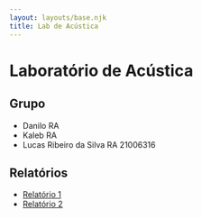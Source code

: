```yaml
---
layout: layouts/base.njk
title: Lab de Acústica
---
```


# Laboratório de Acústica

## Grupo

- Danilo RA
- Kaleb RA
- Lucas Ribeiro da Silva RA 21006316

## Relatórios

- [Relatório 1](./src/relatorio1.md/)
- [Relatório 2](./relatorio2/)
